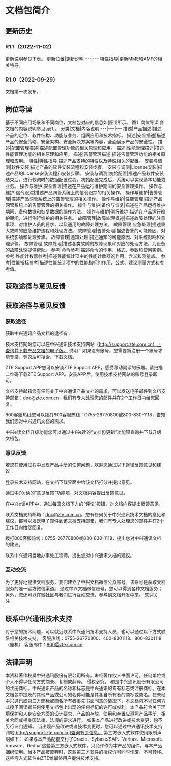 # 文档包简介 
## 更新历史 
### R1.1（2022-11-02） 
更新说明参见下表。 
更新位置|更新说明
---|---
特性指导|更新MME和AMF的相关特导。
### R1.0（2022-09-29） 
文档第一次发布。 
## 岗位导读 

基于不同应用场景和不同岗位，文档包对应的信息如[图1]所示。
图1  岗位导读
各文档的内容说明参见[表1]。
分类|文档|内容说明
---|---|---
描述|产品描述|描述产品的定位、软件结构、功能与业务、组网应用和技术指标。
描述|安全描述|描述产品的安全策略、安全架构、安全解决方案等内容，全面展示产品的安全性。
描述|配置管理描述|描述配置管理功能的相关原理和应用。
描述|性能管理描述|描述性能管理功能的相关原理和应用。
描述|告警管理描述|描述告警管理功能的相关原理和应用。
特性|特性指导|描述产品支持的特性以及特性相关的配置。
安装与调测|软件安装|描述产品的软件安装流程和安装步骤。
安装与调测|License安装|描述产品的License安装流程和安装步骤。
安装与调测|初始配置|描述产品软件安装结束后，进行软调时的数据配置过程。初始配置完成后，系统可以实现基本功能或业务。
操作与维护|安全管理|描述在产品运行维护期间的安全管理操作。
操作与维护|信令跟踪|描述产品网管系统上的信令跟踪的相关操作。
操作与维护|告警管理|描述产品网管系统上的告警管理的相关操作。
操作与维护|性能管理|描述产品网管系统上的告警管理的相关操作。
操作与维护|备份与恢复|描述在产品运行维护期间，备份数据和恢复数据的操作方法。
操作与维护|例行维护|描述在产品运行维护期间，进行例行维护的相关任务。
故障管理|故障处理概述|描述故障处理的注意事项、对维护人员的要求，以及通用的故障处理方法。
故障管理|应急处理|描述重大故障的应急维护流程和处理方法。
故障管理|告警处理|描述告警的可能原因、对系统影响和处理步骤。
故障管理|通知处理|描述通知的可能原因、对系统影响和处理步骤。
故障管理|故障处理|描述各类故障的故障现象和对应的处理方法，为设备的故障处理提供帮助。
参考|命令参考|描述命令的作用、格式、参数和使用实例。
参考|性能计数器参考|描述性能统计项中的性能计数器的作用、含义和测量点。
参考|性能指标参考|描述性能统计项中的性能指标的作用、公式、建议测量方式和参考值。
## 获取途径与意见反馈 
## 获取途径与意见反馈 
### 获取途径 
获取中兴通讯产品文档的途径有： 
 
技术支持网站您可以在中兴通讯技术支持网站（http://support.zte.com.cn）上查询并下载产品文档的电子版。 说明：如果没有账号，您需要新注册一个账号才能登录，登录后可搜索、下载文档。 
 
ZTE Support APP您可以安装ZTE Support APP，感受移动阅读的乐趣。请扫描二维码下载ZTE Support APP。安装APP后，使用技术支持网站的账号登录即可。 
 
文档支持邮箱您有任何关于中兴通讯产品文档的需求，可以发送电子邮件到文档支持邮箱：doc@zte.com.cn，我们有专人处理您的邮件并在2个工作日内给您回复。 
 
800客服热线您可以拨打800客服热线：0755-26770800或800-830-1118，告知我们您对中兴通讯文档的需求。 
 
中兴e读文档升级功能您可以通过中兴e读的“文档包更新”功能项查询并下载升级文档包。 
 
### 意见反馈 
若您在使用过程中发现产品手册的任何问题，欢迎您通过以下途径反馈意见和建议： 
 
登录技术支持网站，在文档下载界面中给该文档打分并提出意见。  
 
通过中兴e读的“意见反馈”功能项，对文档内容提出反馈意见。 
 
在中兴e读APP中，通过每篇文档下方的“评论”按钮，对文档内容提出反馈意见。 
 
联系文档支持邮箱：doc@zte.com.cn。您有任何关于中兴通讯技术文档的意见和建议，都可以发送电子邮件到该文档支持邮箱，我们有专人处理您的邮件并在2个工作日内给您回复。 
 
拨打800客服热线：0755-26770800或800-830-1118，提出您对中兴通讯文档的建议。 
 
联系中兴通讯当地办事处工程师，提出您对中兴通讯文档的建议。 
 
### 互动交流 
为了更好地提供文档服务，我们建立了中兴文档微信公众账号。该账号是获取文档服务的唯一官方微信渠道。 
通过中兴文档微信账号，您可以得到各种文档服务；另外，您还可以在微社区与我们进行互动交流，参与到文档开发中来。 
欢迎关注： 
 
## 联系中兴通讯技术支持 
对于您的技术问题，可以就近联系中兴通讯技术支持人员，也可以通过以下方式联系相关技术支持。 
客服热线：0755-26770800、400-8301118、800-8301118（座机） 
客服邮件：800@zte.com.cn 
## 法律声明 
本资料著作权属中兴通讯股份有限公司所有。未经著作权人书面许可，任何单位或个人不得以任何方式摘录、复制或翻译。 
侵权必究。 
和是中兴通讯股份有限公司的注册商标。中兴通讯产品的名称和标志是中兴通讯的专有标志或注册商标。在本文档包中提及的其他产品或公司的名称可能是其各自所有者的商标或商名。在未经中兴通讯或第三方商标或商名所有者事先书面同意的情况下，本文档包不以任何方式授予阅读者任何使用文档包上出现的任何标记的许可或权利。本产品符合关于环境保护和人身安全方面的设计要求，产品的存放、使用和弃置应遵照产品手册、相关合同或相关国法律、法规的要求进行。 
如果本产品进行改进或技术变更，恕不另行专门通知。 
当出现产品改进或者技术变更时，您可以通过中兴通讯技术支持网站[http://support.zte.com.cn]查询有关信息。
第三方嵌入式软件使用限制声明如下：
如果与本产品配套交付了Oracle、Sybase/SAP、Veritas、Microsoft、Vmware、Redhat这些第三方嵌入式软件，只允许作为本产品的组件，与本产品捆绑使用。当本产品被废弃时，这些第三方软件的授权许可同时作废，不可转移。这些嵌入式软件由ZTE给最终用户提供技术支持。 
